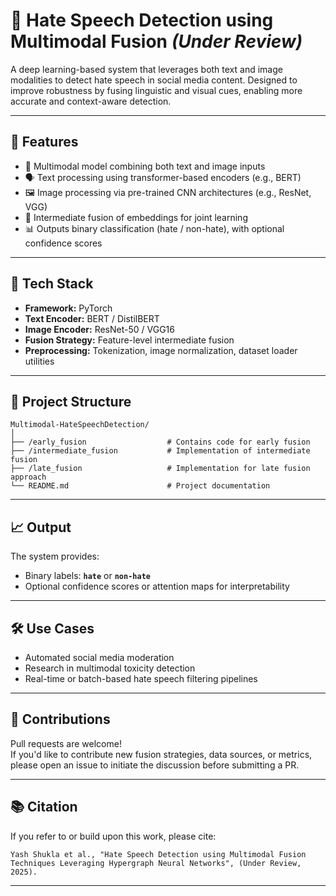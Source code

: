 # 🤖 Hate Speech Detection using Multimodal Fusion *(Under Review)*

A deep learning-based system that leverages both text and image modalities to detect hate speech in social media content. Designed to improve robustness by fusing linguistic and visual cues, enabling more accurate and context-aware detection.

---

## 🚀 Features

- 🧠 Multimodal model combining both text and image inputs  
- 🗣️ Text processing using transformer-based encoders (e.g., BERT)  
- 🖼️ Image processing via pre-trained CNN architectures (e.g., ResNet, VGG)  
- 🔗 Intermediate fusion of embeddings for joint learning  
- 📊 Outputs binary classification (hate / non-hate), with optional confidence scores

---

## 🧱 Tech Stack

- **Framework:** PyTorch  
- **Text Encoder:** BERT / DistilBERT  
- **Image Encoder:** ResNet-50 / VGG16  
- **Fusion Strategy:** Feature-level intermediate fusion  
- **Preprocessing:** Tokenization, image normalization, dataset loader utilities

---

## 📂 Project Structure

```
Multimodal-HateSpeechDetection/
│
├── /early_fusion                  # Contains code for early fusion
├── /intermediate_fusion           # Implementation of intermediate fusion
├── /late_fusion                   # Implementation for late fusion approach
└── README.md                      # Project documentation
```

---

## 📈 Output

The system provides:
- Binary labels: **`hate`** or **`non-hate`**  
- Optional confidence scores or attention maps for interpretability

---

## 🛠️ Use Cases

- Automated social media moderation  
- Research in multimodal toxicity detection  
- Real-time or batch-based hate speech filtering pipelines

---

## 🤝 Contributions

Pull requests are welcome!  
If you'd like to contribute new fusion strategies, data sources, or metrics, please open an issue to initiate the discussion before submitting a PR.

---

## 📚 Citation

If you refer to or build upon this work, please cite:

```
Yash Shukla et al., "Hate Speech Detection using Multimodal Fusion Techniques Leveraging Hypergraph Neural Networks", (Under Review, 2025).
```

---

